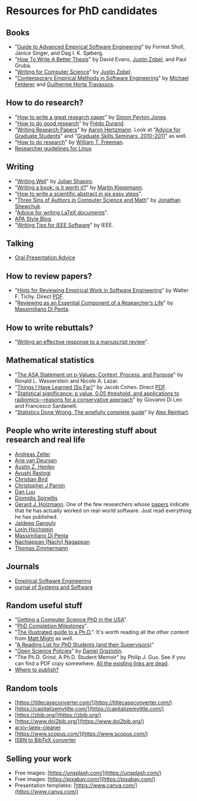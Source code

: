 # Resources for PhD candidates

## Books

* "[Guide to Advanced Empirical Software Engineering](https://www.amazon.com/Guide-Advanced-Empirical-Software-Engineering/dp/184800043X)" by Forrest Shull, Janice Singer, and Dag I. K. Sjøberg.
* "[How To Write A Better Thesis](https://www.amazon.com/Write-Better-Thesis-David-Evans/dp/3319042858/)" by David Evans, [Justin Zobel](https://www.mup.com.au/authors/justin-zobel), and Paul Gruba.
* "[Writing for Computer Science](https://www.amazon.com/Writing-Computer-Science-Justin-Zobel/dp/144716640X/)" by [Justin Zobel](https://www.mup.com.au/authors/justin-zobel).
* "[Contemporary Empirical Methods in Software Engineering](https://www.amazon.com/gp/product/3030324885/)" by [Michael Felderer](http://mfelderer.at/) and [Guilherme Horta Travassos](https://www.cos.ufrj.br/~ght/).

## How to do research?

* "[How to write a great research paper](https://www.microsoft.com/en-us/research/academic-program/write-great-research-paper/)" by [Simon Peyton Jones](https://www.microsoft.com/en-us/research/people/simonpj/).
* "[How to do good research](https://people.csail.mit.edu/fredo/DoGoodResearch.pdf)" by [Frédo Durand](https://people.csail.mit.edu/fredo/student.html).
* "[Writing Research Papers](https://www.dgp.toronto.edu/~hertzman/courses/gradSkills/2010/writing.pdf)" by [Aaron Hertzmann](https://www.dgp.toronto.edu/~hertzman/). Look at "[Advice for Graduate Students](https://www.dgp.toronto.edu/~hertzman/advice/)" and "[Graduate Skills Seminars, 2010-2011](http://www.dgp.toronto.edu/~hertzman/courses/gradSkills/2010/)" as well.
* "[How to do research](https://people.csail.mit.edu/billf/publications/How_To_Do_Research.pdf)" by [William T. Freeman](https://billf.mit.edu/).
* [Researcher guidelines for Linux](https://www.kernel.org/doc/html/latest/process/researcher-guidelines.html)

## Writing

* "[Writing Well](https://www.julian.com/guide/write/first-draft)" by [Julian Shapiro](https://www.julian.com/).
* "[Writing a book: is it worth it?](https://martin.kleppmann.com/2020/09/29/is-book-writing-worth-it.html)" by [Martin Kleppmann](https://martin.kleppmann.com/).
* "[How to write a scientific abstract in six easy steps](https://www.easterbrook.ca/steve/2010/01/how-to-write-a-scientific-abstract-in-six-easy-steps/)".
* "[Three Sins of Authors in Computer Science and Math](http://www.cs.cmu.edu/~jrs/sins.html)" by [Jonathan Shewchuk](http://www.cs.cmu.edu/~jrs/).
* "[Advice for writing LaTeX documents](https://github.com/dspinellis/latex-advice)".
* [APA Style Blog](https://apastyle.apa.org/blog).
* "[Writing Tips for IEEE Software](https://www.computer.org/csdl/magazine/so/write-for-us/14426)" by IEEE.

## Talking

* [Oral Presentation Advice](https://pages.cs.wisc.edu/~markhill/conference-talk.html)

## How to review papers?

* "[Hints for Reviewing Empirical Work in Software Engineering](https://dl.acm.org/doi/10.1023/A%3A1009844119158)" by Walter F. Tichy. Direct [PDF](https://selab.netlab.uky.edu/homepage/papers/tichy-overview.pdf).
* "[Reviewing as an Essential Component of a Researcher’s Life](https://www.dropbox.com/s/cst1m0t7e48chz0/Reviewing.pdf?dl=0#)" by [Massimiliano Di Penta](https://mdipenta.github.io/).

## How to write rebuttals?

* "[Writing an effective response to a manuscript review](https://www.journals.uchicago.edu/doi/full/10.1086/688886)".

## Mathematical statistics

* "[The ASA Statement on p-Values: Context, Process, and Purpose](https://www.tandfonline.com/doi/full/10.1080/00031305.2016.1154108)" by Ronald L. Wasserstein and Nicole A. Lazar.
* "[Things I Have Learned (So Far)](https://doi.apa.org/doiLanding?doi=10.1037%2F0003-066X.45.12.1304)" by Jacob Cohen. Direct [PDF](https://tech.me.holycross.edu/files/2015/03/Cohen_1990.pdf).
* "[Statistical significance: p value, 0.05 threshold, and applications to radiomics—reasons for a conservative approach](https://eurradiolexp.springeropen.com/articles/10.1186/s41747-020-0145-y)" by Giovanni Di Leo and Francesco Sardanelli.
* "[Statistics Done Wrong. The woefully complete guide](https://www.statisticsdonewrong.com/)" by [Alex Reinhart](https://www.refsmmat.com/).

## People who write interesting stuff about research and real life

* [Andreas Zeller](https://andreas-zeller.info/)
* [Arie van Deursen](https://avandeursen.com/)
* [Austin Z. Henley](https://austinhenley.com/)
* [Ayushi Rastogi](https://ayushirastogi.github.io/)
* [Christian Bird](https://www.microsoft.com/en-us/research/people/cbird/)
* [Christopher J Parnin](https://www.chrisparnin.me/)
* [Dan Luu](https://danluu.com/)
* [Diomidis Spinellis](https://www.spinellis.gr/index.html.var)
* [Gerard J. Holzmann](https://spinroot.com/gerard/). One of the few researchers whose [papers](https://spinroot.com/gerard/pubs.html) indicate that he has actually worked on real-world software. Just read everything he has published.
* [Jaideep Ganguly](https://jganguly.github.io/)
* [Lorin Hochstein](http://lorinhochstein.org/)
* [Massimiliano Di Penta](https://mdipenta.github.io/)
* [Nachiappan (Nachi) Nagappan](https://nachinagappan.github.io/)
* [Thomas Zimmermann](https://thomas-zimmermann.com/)

## Journals

* [Empirical Software Engineering](https://www.springer.com/journal/10664)
* [ournal of Systems and Software](https://www.sciencedirect.com/journal/journal-of-systems-and-software)

## Random useful stuff

* "[Getting a Computer Science PhD in the USA](https://parentheticallyspeaking.org/articles/us-cs-phd-faq/)".
* "[PhD Completion Milestones](https://collaboration.csc.ncsu.edu/laurie/PhD.html)".
* "[The illustrated guide to a Ph.D.](https://matt.might.net/articles/phd-school-in-pictures/)". It's worth reading all the other content from [Matt Might](https://matt.might.net/) as well.
* "[A Reading List for PhD Students (and their Supervisors)](https://www2.dmst.aueb.gr/dds/res/phd/bib.htm)"
* "[Open Science Policies](https://conf.researchr.org/track/icse-2021/icse-2021-open-science-policies)" by [Daniel Graziotin](https://ineed.coffee/).
* "The Ph.D. Grind. A Ph.D. Student Memoir" by Philip J. Guo. See if you can find a PDF copy somewhere. [All the existing links are dead](https://news.ycombinator.com/item?id=17494273).
* [Where to publish?](https://giasuddin.ca/publications/)

## Random tools

* [https://titlecaseconverter.com/](https://titlecaseconverter.com/)
* [https://capitalizemytitle.com/](https://capitalizemytitle.com/)
* [https://zbib.org/](https://zbib.org/)
* [https://www.doi2bib.org/](https://www.doi2bib.org/)
* [arxiv-latex-cleaner](https://github.com/google-research/arxiv-latex-cleaner)
* [https://www.scopus.com/](https://www.scopus.com/)
* [ISBN to BibTeX converter](https://www.bibtex.com/c/isbn-to-bibtex-converter/)

## Selling your work

* Free images: [https://unsplash.com/](https://unsplash.com/)
* Free images: [https://pixabay.com/](https://pixabay.com/)
* Presentation templates: [https://www.canva.com/](https://www.canva.com/)
